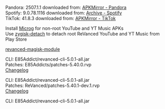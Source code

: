 Pandora: 2507.1.1
downloaded from: [APKMirror - Pandora](https://www.apkmirror.com/apk/pandora/pandora-music-podcasts/pandora-music-podcasts-2507-1-1-release/pandora-music-podcasts-2507-1-1-android-apk-download/)  
Spotify: 9.0.78.1116
downloaded from: [Archive - Spotify](https://archive.org/download/e85-apks/apks/com.spotify.music)  
TikTok: 41.8.3
downloaded from: [APKMirror - TikTok](https://www.apkmirror.com/apk/tiktok-pte-ltd/tik-tok-including-musical-ly/tiktok-41-8-3-release/tiktok-41-8-3-2-android-apk-download/)  

Install [Microg](https://github.com/ReVanced/GmsCore/releases) for non-root YouTube and YT Music APKs  
Use [zygisk-detach](https://github.com/j-hc/zygisk-detach) to detach root ReVanced YouTube and YT Music from Play Store  

[revanced-magisk-module](https://github.com/E85Addicts/revanced-magisk-module)
  
CLI: E85Addict/revanced-cli-5.0.1-all.jar  
Patches: E85Addicts/patches-5.40.0.rvp  
[Changelog](https://github.com/E85Addicts/revanced-patches/releases/tag/v5.40.0)

CLI: E85Addict/revanced-cli-5.0.1-all.jar  
Patches: ReVanced/patches-5.40.1-dev.1.rvp  
[Changelog](https://github.com/ReVanced/revanced-patches/releases/tag/v5.40.1-dev.1)

CLI: E85Addict/revanced-cli-5.0.1-all.jar    
